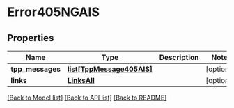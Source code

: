 # Error405NGAIS

## Properties
Name | Type | Description | Notes
------------ | ------------- | ------------- | -------------
**tpp_messages** | [**list[TppMessage405AIS]**](TppMessage405AIS.md) |  | [optional] 
**links** | [**LinksAll**](LinksAll.md) |  | [optional] 

[[Back to Model list]](../README.md#documentation-for-models) [[Back to API list]](../README.md#documentation-for-api-endpoints) [[Back to README]](../README.md)

